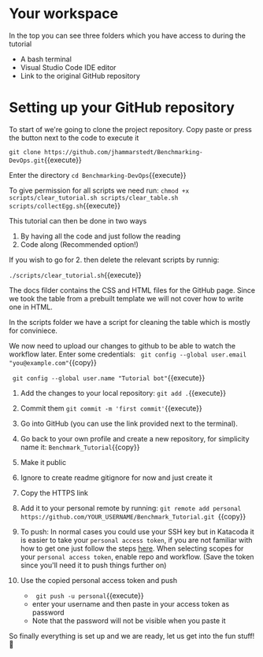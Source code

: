 # Your workspace
In the top you can see three folders which you have access to during the tutorial
*  A bash terminal
* Visual Studio Code IDE editor
* Link to the original GitHub repository


# Setting up your GitHub repository

To start of we're going to clone the project repository. Copy paste or press the button next to the code to execute it

`git clone https://github.com/jhammarstedt/Benchmarking-DevOps.git`{{execute}}

Enter the directory ```cd Benchmarking-DevOps```{{execute}}

To give permission for all scripts we need run:
`chmod +x scripts/clear_tutorial.sh scripts/clear_table.sh scripts/collectEgg.sh`{{execute}}

This tutorial can then be done in two ways
1. By having all the code and just follow the reading
2. Code along (Recommended option!)

If you wish to go for 2. then delete the relevant scripts by runnig:

`./scripts/clear_tutorial.sh`{{execute}}

The docs filder contains the CSS and HTML files for the GitHub page. Since we took the table from a prebuilt template we will not cover how to write one in HTML.


In the scripts folder we have a script for cleaning the table which is mostly for conviniece.

We now need to upload our changes to github to be able to watch the workflow later. 
Enter some credentials:
``` git config --global user.email "you@example.com"```{{copy}} 

``` git config --global user.name "Tutorial bot"```{{execute}}

1. Add the changes to your local repository: ``` git add . ```{{execute}}
2. Commit them ``` git commit -m 'first commit' ```{{execute}}
3. Go into GitHub (you can use the link provided next to the terminal).
4. Go back to your own profile and create a new repository, for simplicity name it: ```Benchmark_Tutorial```{{copy}}
5. Make it public
6. Ignore to create readme gitignore for now and just create it
7. Copy the HTTPS link
8. Add it to your personal remote by running: 
```git remote add personal https://github.com/YOUR_USERNAME/Benchmark_Tutorial.git ```{{copy}}

9. To push: In normal cases you could use your SSH key but in Katacoda it is easier to take your `personal access token`, if you are not familiar with how to get one just follow the steps [here](https://docs.github.com/en/github/authenticating-to-github/creating-a-personal-access-token). When selecting scopes for your `personal access token`, enable repo and workflow. (Save the token since you'll need it to push things further on)
10. Use the copied personal access token and push
    * ``` git push -u personal```{{execute}}
    * enter your username and then paste in your access token as password
    * Note that the password will not be visible when you paste it


So finally everything is set up and we are ready, let us get into the fun stuff!🎈

<!--Since GitHub actions are executed on a repository, we will need to create a repository on GitHub. Fortunately we are able do most of the work from the Katacoda terminal (The Katacoda terminal will be referred to as terminal in this tutorial since we won't use a local terminal on our system).

We will start by creating a new folder which will contain our GitHub repository.
1. Run the following commands in the terminal to create a GitHub repository called tutorial:

` mkdir tutorial`

` cd tutorial`

` git init`

` cat <<EOM> README.md Testing out CI with github actions EOM`

` git add .`

` git commit -m 'first commit' ` 

2. Log into your [GitHub Account](https://github.com/) and create a new <ins>public</ins> repository named "Benchmark_Tutorial".

3. In the terminal run (insert your own GitHub username first)

`git add remote origin https://github.com/INSERT_GITHUB_USERNAME/Benchmark_Tutorial.git `
`git push`
Then enter your credentials. -->


